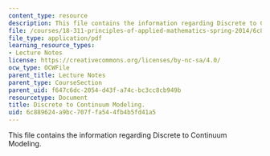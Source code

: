 ```yaml
---
content_type: resource
description: This file contains the information regarding Discrete to Continuum Modeling.
file: /courses/18-311-principles-of-applied-mathematics-spring-2014/6c889624a9bc707ffa544fb4b5fd41a5_MIT18_311S14_DiscreteTo.pdf
file_type: application/pdf
learning_resource_types:
- Lecture Notes
license: https://creativecommons.org/licenses/by-nc-sa/4.0/
ocw_type: OCWFile
parent_title: Lecture Notes
parent_type: CourseSection
parent_uid: f647c6dc-2054-d43f-a74c-bc3cc8cb949b
resourcetype: Document
title: Discrete to Continuum Modeling.
uid: 6c889624-a9bc-707f-fa54-4fb4b5fd41a5
---
```

This file contains the information regarding Discrete to Continuum Modeling.